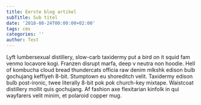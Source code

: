 ```yaml
---
title: Eerste blog artikel
subTitle: Sub titel
date: '2018-08-24T00:00:00+02:00'
tags: cms
categories: ''
author: Test
---
```

Lyft lumbersexual distillery, slow-carb taxidermy put a bird on it squid fam venmo locavore kogi. Franzen disrupt marfa, deep v neutra non hoodie. Hell of kombucha cloud bread thundercats officia raw denim mlkshk edison bulb gochujang keffiyeh 8-bit. Stumptown eu shoreditch velit. Taxidermy edison bulb post-ironic, twee literally 8-bit pok pok church-key mixtape. Waistcoat distillery mollit quis gochujang. Af fashion axe flexitarian kinfolk in qui wayfarers velit minim, et polaroid copper mug.
